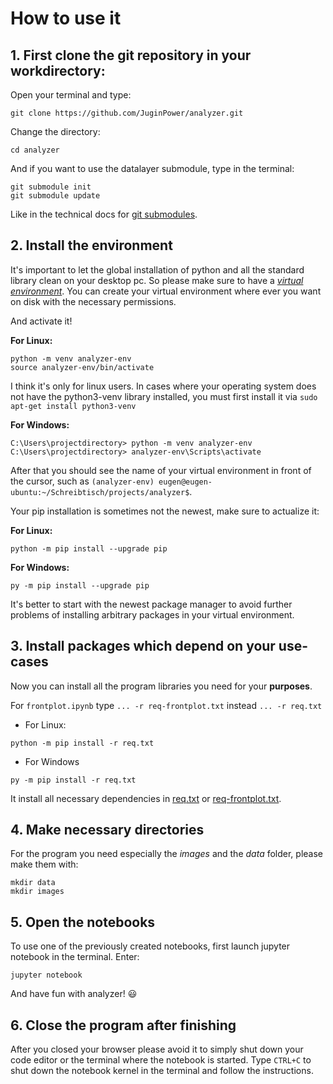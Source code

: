 # How to use it

## 1. First clone the git repository in your workdirectory:

Open your terminal and type:

```commandline
git clone https://github.com/JuginPower/analyzer.git
```

Change the directory:

```commandline
cd analyzer
```

And if you want to use the datalayer submodule, type in the terminal:

```commandline
git submodule init
git submodule update
```

Like in the technical docs for [git submodules](https://git-scm.com/book/de/v2/Git-Tools-Submodule).

## 2. Install the environment

It's important to let the global installation of python and all the standard library clean on your desktop pc.
So please make sure to have a *[virtual environment](https://www.w3schools.com/python/python_virtualenv.asp)*.
You can create your virtual environment where ever you want on disk with the necessary permissions.

And activate it!

**For Linux:**

```commandline
python -m venv analyzer-env
source analyzer-env/bin/activate 
```

I think it's only for linux users. In cases where your operating system does not have the python3-venv library 
installed, you must first install it via `sudo apt-get install python3-venv `

**For Windows:**

```commandline
C:\Users\projectdirectory> python -m venv analyzer-env
C:\Users\projectdirectory> analyzer-env\Scripts\activate 
```


After that you should see the name of your virtual environment in front of the cursor, such as 
`(analyzer-env) eugen@eugen-ubuntu:~/Schreibtisch/projects/analyzer$`.

Your pip installation is sometimes not the newest, make sure to actualize it:

**For Linux:**

```commandline
python -m pip install --upgrade pip 
```

**For Windows:**

```commandline
py -m pip install --upgrade pip
```

It's better to start with the newest package manager to avoid further problems of installing arbitrary packages in 
your virtual environment.

## 3. Install packages which depend on your use-cases

Now you can install all the program libraries you need for your **purposes**.

For `frontplot.ipynb` type `... -r req-frontplot.txt` instead `... -r req.txt`

- For Linux:

```commandline
python -m pip install -r req.txt
```

- For Windows

```commandline
py -m pip install -r req.txt
```

It install all necessary dependencies in [req.txt](req.txt) or [req-frontplot.txt](req-frontplot.txt).

## 4. Make necessary directories

For the program you need especially the *images* and the *data* folder, please make them with:

```commandline
mkdir data
mkdir images
```

## 5. Open the notebooks

To use one of the previously created notebooks, first launch jupyter notebook in the terminal. Enter:

```commandline
jupyter notebook
```

And have fun with analyzer! :smiley:

## 6. Close the program after finishing

After you closed your browser please avoid it to simply shut down your code editor or the terminal where the notebook
is started. Type `CTRL+C` to shut down the notebook kernel in the terminal and follow the instructions.
